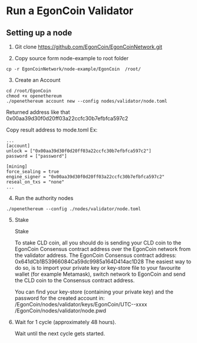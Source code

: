 # Run a EgonCoin Validator
## Setting up a node
1. Git clone https://github.com/EgonCoin/EgonCoinNetwork.git

2. Copy source form node-example to root folder
```
cp -r EgonCoinNetwork/node-example/EgonCoin  /root/
```
3. Create an Account

```
cd /root/EgonCoin
chmod +x openethereum
./openethereum account new --config nodes/validator/node.toml
```
Returned address like that 0x00aa39d30f0d20ff03a22ccfc30b7efbfca597c2

Copy result address to mode.toml
Ex:
```
...
[account]
unlock = ["0x00aa39d30f0d20ff03a22ccfc30b7efbfca597c2"]
password = ["password"]

[mining]
force_sealing = true
engine_signer = "0x00aa39d30f0d20ff03a22ccfc30b7efbfca597c2"
reseal_on_txs = "none"
...
```
4. Run the authority nodes
```
./openethereum --config ./nodes/validator/node.toml

```
5. Stake

    Stake

    To stake CLD coin, all you should do is sending your CLD coin to the EgonCoin Consensus contract address over the EgonCoin network from the validator address.
    The EgonCoin Consensus contract address: 0x641dCb1B53966084Ca59dc9985a164D414ac1D28
    The easiest way to do so, is to import your private key or key-store file to your favourite wallet (for example Metamask), switch network to EgonCoin and send the CLD coin to the Consensus contract address.

    You can find your key-store (containing your private key) and the password for the created account in:
    /EgonCoin/nodes/validator/keys/EgonCoin/UTC--xxxx
    /EgonCoin/nodes/validator/node.pwd

6. Wait for 1 cycle (approximately 48 hours).

    Wait until the next cycle gets started.
